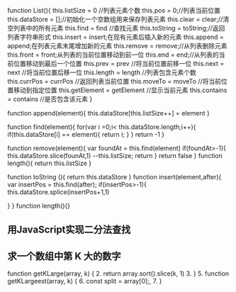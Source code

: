 function List(){
    this.listSize  = 0 //列表元素个数
    this.pos = 0;//列表当前位置
    this.dataStore = [];//初始化一个空数组用来保存列表元素
    this.clear = clear;//清空列表中的所有元素
    this.find = find //查找元素
    this.toString = toString;//返回列表字符串形式
     this.insert = insert;在现有元素后插入新的元素
     this.append = append;在列表元素末尾增加新的元素
     this.remove = remove;//从列表删除元素
     this.front = front;从列表的当前位置移动到前一位
     this.end = end;//从列表的当前位置移动到最后一个位置
     this.prev = prev //将当前位置前移一位
     this.next = next //将当前位置后移一位
     this.length = length //列表包含元素个数
     this.currPos = currPos //返回列表当前位置
     this.moveTo = moveTo //将当前位置移动到指定位置
     this.getElement = getElement //显示当前元素
     this.contains = contains //是否包含该元素
}

function append(element){
this.dataStore[this.listSize++] = element
}

function find(element){
for(var i =0;i< this.dataStore.length;i++){
    if(this.dataStore[i] == element){
        return i;
    }
}
return -1
}

function remove(element){
var foundAt = this.find(element)
if(foundAt>-1){
    this.dataStore.slice(founAt,1)
    --this.listSize;
    return
}
return false
}
function length(){
    return this.listSize
}

function toString (){
return this.dataStore
}
function insert(element,after){
var insertPos = this.find(after);
if(insertPos>-1){
    this.dataStore.splice(insertPos+1,1)

}
}
function length(){}


## 用JavaScript实现二分法查找


## 求一个数组中第 K 大的数字

function getKLarge(array, k) { 2. return array.sort().slice(k, 1) 3. }
5. function getKLargeest(array, k) { 6. const split = array[0];,
7. }
